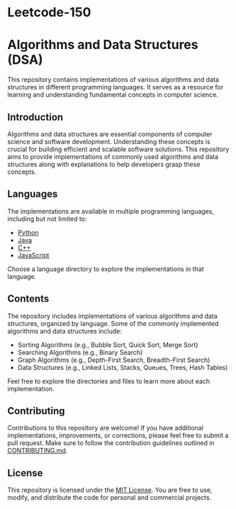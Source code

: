 # Leetcode-150
# Algorithms and Data Structures (DSA)

This repository contains implementations of various algorithms and data structures in different programming languages. It serves as a resource for learning and understanding fundamental concepts in computer science.

## Introduction

Algorithms and data structures are essential components of computer science and software development. Understanding these concepts is crucial for building efficient and scalable software solutions. This repository aims to provide implementations of commonly used algorithms and data structures along with explanations to help developers grasp these concepts.

## Languages

The implementations are available in multiple programming languages, including but not limited to:

- [Python](./python)
- [Java](./java)
- [C++](./cpp)
- [JavaScript](./javascript)

Choose a language directory to explore the implementations in that language.

## Contents

The repository includes implementations of various algorithms and data structures, organized by language. Some of the commonly implemented algorithms and data structures include:

- Sorting Algorithms (e.g., Bubble Sort, Quick Sort, Merge Sort)
- Searching Algorithms (e.g., Binary Search)
- Graph Algorithms (e.g., Depth-First Search, Breadth-First Search)
- Data Structures (e.g., Linked Lists, Stacks, Queues, Trees, Hash Tables)

Feel free to explore the directories and files to learn more about each implementation.

## Contributing

Contributions to this repository are welcome! If you have additional implementations, improvements, or corrections, please feel free to submit a pull request. Make sure to follow the contribution guidelines outlined in [CONTRIBUTING.md](./CONTRIBUTING.md).

## License

This repository is licensed under the [MIT License](./LICENSE). You are free to use, modify, and distribute the code for personal and commercial projects.



